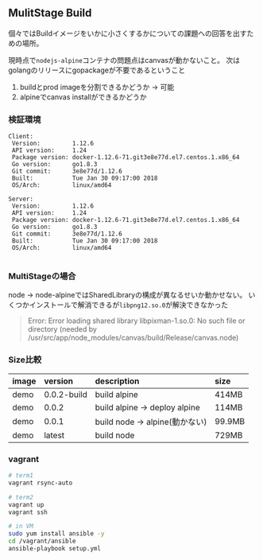 ## MulitStage Build


個々ではBuildイメージをいかに小さくするかについての課題への回答を出すための場所。

現時点で`nodejs-alpine`コンテナの問題点はcanvasが動かないこと。
次はgolangのリリースにgopackageが不要であるということ


1. buildとprod imageを分割できるかどうか -> 可能
2. alpineでcanvas installができるかどうか

### 検証環境

```
Client:
 Version:         1.12.6
 API version:     1.24
 Package version: docker-1.12.6-71.git3e8e77d.el7.centos.1.x86_64
 Go version:      go1.8.3
 Git commit:      3e8e77d/1.12.6
 Built:           Tue Jan 30 09:17:00 2018
 OS/Arch:         linux/amd64

Server:
 Version:         1.12.6
 API version:     1.24
 Package version: docker-1.12.6-71.git3e8e77d.el7.centos.1.x86_64
 Go version:      go1.8.3
 Git commit:      3e8e77d/1.12.6
 Built:           Tue Jan 30 09:17:00 2018
 OS/Arch:         linux/amd64


```

### MultiStageの場合

node -> node-alpineではSharedLibraryの構成が異なるせいか動かせない。
いくつかインストールで解消できるが`libpng12.so.0`が解決できなかった

> Error: Error loading shared library libpixman-1.so.0: No such file or directory (needed by /usr/src/app/node_modules/canvas/build/Release/canvas.node)

### Size比較

image|version|description|size
:--|:--|:--|:--
demo|0.0.2-build|build alpine|414MB
demo|0.0.2|build alpine -> deploy alpine|114MB
demo|0.0.1|build node -> alpine(動かない)|99.9MB
demo|latest|build node|729MB


### vagrant

```sh
# term1
vagrant rsync-auto

# term2
vagrant up
vagrant ssh

# in VM
sudo yum install ansible -y
cd /vagrant/ansible
ansible-playbook setup.yml
```